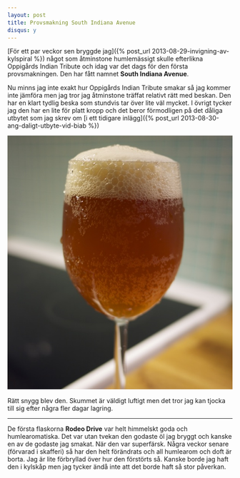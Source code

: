 ```yaml
---
layout: post
title: Provsmakning South Indiana Avenue
disqus: y
---
```


[För ett par veckor sen bryggde jag]({% post_url 2013-08-29-invigning-av-kylspiral %}) 
något som åtminstone humlemässigt skulle efterlikna Oppigårds Indian Tribute och idag
var det dags för den första provsmakningen. Den har fått namnet **South Indiana Avenue**.

Nu minns jag inte exakt hur Oppigårds Indian Tribute smakar så jag kommer inte jämföra 
men jag tror jag åtminstone träffat relativt rätt med beskan. Den har en klart tydlig beska
som stundvis tar över lite väl mycket. I övrigt tycker jag den har en lite för platt kropp
och det beror förmodligen på det dåliga utbytet som jag skrev om 
[i ett tidigare inlägg]({% post_url 2013-08-30-ang-daligt-utbyte-vid-biab %})

![South Indiana Avenue](/assets/south-indiana-avenue.jpg)

Rätt snygg blev den. Skummet är väldigt luftigt men det tror jag kan tjocka till sig
efter några fler dagar lagring.

---

De första flaskorna **Rodeo Drive** var helt himmelskt goda och humlearomatiska. 
Det var utan tvekan den godaste öl jag bryggt och kanske en av de godaste jag smakat. 
När den var superfärsk. Några veckor senare (förvarad i skafferi) så har den helt förändrats
och all humlearom och doft är borta. Jag är lite förbryllad över hur den förstörts så. 
Kanske borde jag haft den i kylskåp men jag tycker ändå inte att det borde haft så stor påverkan.
